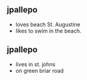 ## jpallepo 

- loves beach St. Augustine
- likes to swim in the beach.

## jpallepo

- lives in st. johns
- on green briar road
